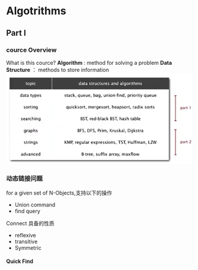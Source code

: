 # Algotrithms

## Part I
### cource Overview 

What is this cource?
**Algorithm** : method for solving a problem
**Data Structure** ： methods to store information 
![avatar](figure/1-1.PNG)

### 动态链接问题
for a given set of N-Objects,支持以下的操作<br>
* Union command
* find query

Connect 具备的性质<br>
* reflexive 
* transitive
* Symmetric

#### Quick Find
